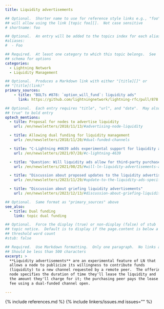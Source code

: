 ```yaml
---
title: Liquidity advertisements

## Optional.  Shorter name to use for reference style links e.g., "foo"
## will allow using the link [topic foo][].  Not case sensitive
# shortname: foo

## Optional.  An entry will be added to the topics index for each alias
#aliases:
#  - Foo

## Required.  At least one category to which this topic belongs.  See
## schema for options
categories:
  - Lightning Network
  - Liquidity Management

## Optional.  Produces a Markdown link with either "[title][]" or
## "[title](link)"
primary_sources:
    - title: "BOLTs #878: `option_will_fund`: liquidity ads"
      link: https://github.com/lightningnetwork/lightning-rfc/pull/878

## Optional.  Each entry requires "title", "url", and "date".  May also use "feature:
## true" to bold entry
optech_mentions:
  - title: Proposal for nodes to advertise liquidity
    url: /en/newsletters/2018/11/13/#advertising-node-liquidity

  - title: Allowing dual funding for liquidity management
    url: /en/newsletters/2018/11/20/#dual-funded-channels

  - title: "C-Lightning #4639 adds experimental support for liquidity advertisements"
    url: /en/newsletters/2021/07/28/#c-lightning-4639

  - title: "Question: Will liquidity ads allow for third-party purchased liquidity ('sidecar channels')?"
    url: /en/newsletters/2021/08/25/#will-ln-liquidity-advertisements-and-dual-funding-allow-for-third-party-purchased-liquidity-sidecar-channels

  - title: "Discussion about proposed updates to the liquidity advertisements protocol"
    url: /en/newsletters/2023/11/29/#update-to-the-liquidity-ads-specification

  - title: "Discussion about griefing liquidity advertisements"
    url: /en/newsletters/2023/12/13/#discussion-about-griefing-liquidity-ads

## Optional.  Same format as "primary_sources" above
see_also:
  - title: Dual funding
    link: topic dual funding

## Optional.  Force the display (true) or non-display (false) of stub
## topic notice.  Default is to display if the page.content is below a
## threshold word count
#stub: false

## Required.  Use Markdown formatting.  Only one paragraph.  No links allowed.
## Should be less than 500 characters
excerpt: >
  **Liquidity advertisements** are an experimental feature of LN that
  allows a node to publicize its willingness to contribute funds
  (liquidity) to a new channel requested by a remote peer.  The offering
  node specifies the duration of time they'll lease the liquidity and
  the amount they'll charge for it; the purchasing peer pays the lease
  fee using a dual-funded channel open.

---
```

{% include references.md %}
{% include linkers/issues.md issues="" %}
